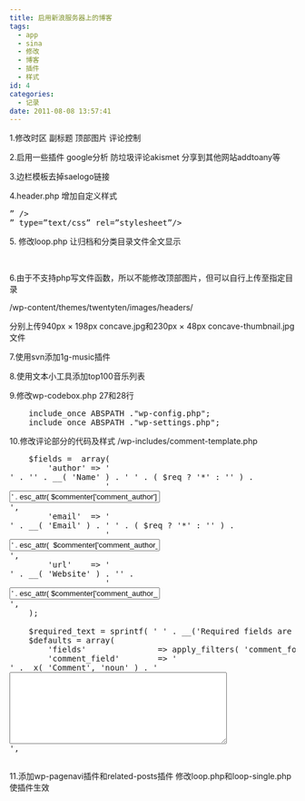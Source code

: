 ```yaml
---
title: 启用新浪服务器上的博客
tags:
  - app
  - sina
  - 修改
  - 博客
  - 插件
  - 样式
id: 4
categories:
  - 记录
date: 2011-08-08 13:57:41
---
```


1.修改时区 副标题 顶部图片 评论控制

2.启用一些插件 google分析 防垃圾评论akismet 分享到其他网站addtoany等

3.边栏模板去掉saelogo链接

4.header.php 增加自定义样式
<pre lang="html" line='37'>
<link rel=”stylesheet” type=”text/css” media=”all” href=”<?php bloginfo( ‘stylesheet_url’ ); ?>” />
<link href=”<?php echo bloginfo( ‘template_url’ ).’/diy-style.css’; ?>” type=”text/css” rel=”stylesheet”/>
</pre>
5\. 修改loop.php 让归档和分类目录文件全文显示
<pre lang="php" line='137'>
<?php if ( is_search() ) : //is_archive() || is_search() Only display excerpts for archives and search. ?>
</pre>

6.由于不支持php写文件函数，所以不能修改顶部图片，但可以自行上传至指定目录

/wp-content/themes/twentyten/images/headers/

分别上传940px × 198px concave.jpg和230px × 48px concave-thumbnail.jpg文件

7.使用svn添加1g-music插件

8.使用文本小工具添加top100音乐列表

9.修改wp-codebox.php 27和28行
<pre lang="php" line="27">    include_once ABSPATH ."wp-config.php";
    include_once ABSPATH ."wp-settings.php";</pre>

10.修改评论部分的代码及样式 /wp-includes/comment-template.php 
<pre lang="php" line="1521">
	$fields =  array(
		'author' => '<div class="comment-form-author"><div class="respond-label">' . '<label for="author">' . __( 'Name' ) . '</label> ' . ( $req ? '<span class="required">*</span>' : '' ) .
		            '</div><input id="author" name="author" type="text" value="' . esc_attr( $commenter['comment_author'] ) . '" size="30"' . $aria_req . ( $req ? ' required="required" ' : '' ) . ' /></div>',
		'email'  => '<div class="comment-form-email"><div class="respond-label"><label for="email">' . __( 'Email' ) . '</label> ' . ( $req ? '<span class="required">*</span>' : '' ) .
		            '</div><input id="email" name="email" type="text" value="' . esc_attr(  $commenter['comment_author_email'] ) . '" size="30"' . $aria_req . ( $req ? ' required="required" ' : '' ) . ' /></div>',
		'url'    => '<div class="comment-form-url"><div class="respond-label"><label for="url">' . __( 'Website' ) . '</label>' .
		            '</div><input id="url" name="url" type="text" value="' . esc_attr( $commenter['comment_author_url'] ) . '" size="30" /></div>',
	);

	$required_text = sprintf( ' ' . __('Required fields are marked %s'), '<span class="required">*</span>' );
	$defaults = array(
		'fields'               => apply_filters( 'comment_form_default_fields', $fields ),
		'comment_field'        => '<div class="comment-form-comment"><div class="respond-label"><label for="comment">' . _x( 'Comment', 'noun' ) . '</label></div><textarea id="comment" name="comment" cols="45" rows="8" aria-required="true" required="required"></textarea></div>',

</pre>

11.添加wp-pagenavi插件和related-posts插件
修改loop.php和loop-single.php使插件生效